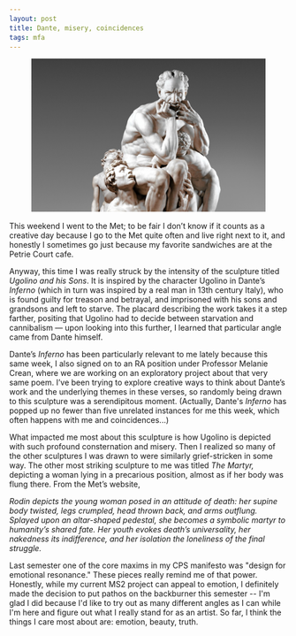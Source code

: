 ```yaml
---
layout: post
title: Dante, misery, coincidences
tags: mfa
---
```


<figure>
  <img src="assets/images/ugolino.jpg">
</figure>
This weekend I went to the Met; to be fair I don’t know if it counts as a creative day because I go to the Met quite often and live right next to it, and honestly I sometimes go just because my favorite sandwiches are at the Petrie Court cafe.

Anyway, this time I was really struck by the intensity of the sculpture titled *Ugolino and his Sons*.  It is inspired by the character Ugolino in Dante’s *Inferno* (which in turn was inspired by a real man in 13th century Italy), who is found guilty for treason and betrayal, and imprisoned with his sons and grandsons and left to starve. The placard describing the work takes it a step farther, positing that Ugolino had to decide between starvation and cannibalism — upon looking into this further, I learned that particular angle came from Dante himself.

Dante’s *Inferno* has been particularly relevant to me lately because this same week, I also signed on to an RA position under Professor Melanie Crean, where we are working on an exploratory project about that very same poem. I’ve been trying to explore creative ways to think about Dante’s work and the underlying themes in these verses, so randomly being drawn to this sculpture was a serendipitous moment. (Actually, Dante's *Inferno* has popped up no fewer than five unrelated instances for me this week, which often happens with me and coincidences...)

What impacted me most about this sculpture is how Ugolino is depicted with such profound consternation and misery. Then I realized so many of the other sculptures I was drawn to were similarly grief-stricken in some way. The other most striking sculpture to me was titled *The Martyr,* depicting a woman lying in a precarious position, almost as if her body was flung there. From the Met’s website, 

*Rodin depicts the young woman posed in an attitude of death: her supine body twisted, legs crumpled, head thrown back, and arms outflung. Splayed upon an altar-shaped pedestal, she becomes a symbolic martyr to humanity’s shared fate. Her youth evokes death’s universality, her nakedness its indifference, and her isolation the loneliness of the final struggle.*

Last semester one of the core maxims in my CPS manifesto was "design for emotional resonance." These pieces really remind me of that power. Honestly, while my current MS2 project can appeal to emotion, I definitely made the decision to put pathos on the backburner this semester -- I'm glad I did because I'd like to try out as many different angles as I can while I'm here and figure out what I really stand for as an artist. So far, I think the things I care most about are: emotion, beauty, truth. 